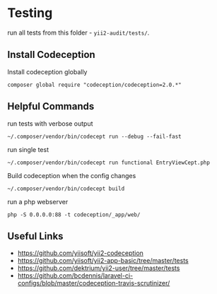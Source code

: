 # Testing

run all tests from this folder - `yii2-audit/tests/`.

## Install Codeception

Install codeception globally

```
composer global require "codeception/codeception=2.0.*"
```

## Helpful Commands

run tests with verbose output

```
~/.composer/vendor/bin/codecept run --debug --fail-fast
```

run single test

```
~/.composer/vendor/bin/codecept run functional EntryViewCept.php
```

Build codeception when the config changes

```
~/.composer/vendor/bin/codecept build
```

run a php webserver

```
php -S 0.0.0.0:88 -t codeception/_app/web/
```

## Useful Links

- https://github.com/yiisoft/yii2-codeception
- https://github.com/yiisoft/yii2-app-basic/tree/master/tests
- https://github.com/dektrium/yii2-user/tree/master/tests
- https://github.com/bcdennis/laravel-ci-configs/blob/master/codeception-travis-scrutinizer/